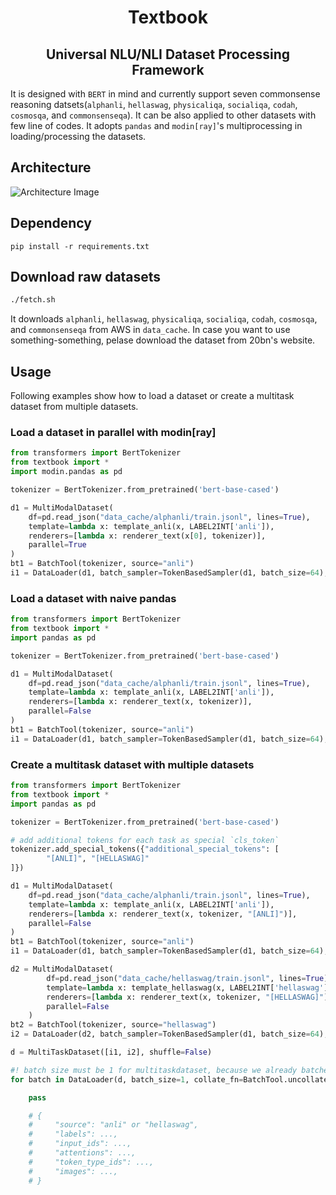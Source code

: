 <h1 align="center">
Textbook
</h1>
<h2 align="center">
Universal NLU/NLI Dataset Processing Framework
</h2>

It is designed with `BERT` in mind and currently support seven commonsense reasoning datsets(`alphanli`, `hellaswag`, `physicaliqa`, `socialiqa`, `codah`, `cosmosqa`, and `commonsenseqa`). It can be also applied to other datasets with few line of codes. It adopts `pandas` and `modin[ray]`'s multiprocessing in loading/processing the datasets.

## Architecture

![Architecture Image](./textbook.svg)

## Dependency

`pip install -r requirements.txt`

## Download raw datasets

```bash
./fetch.sh
```

It downloads `alphanli`, `hellaswag`, `physicaliqa`, `socialiqa`, `codah`, `cosmosqa`, and `commonsenseqa` from AWS in `data_cache`.
In case you want to use something-something, pelase download the dataset from 20bn's website.

## Usage

Following examples show how to load a dataset or create a multitask dataset from multiple datasets.

### Load a dataset in parallel with modin[ray]

```python
from transformers import BertTokenizer
from textbook import *
import modin.pandas as pd

tokenizer = BertTokenizer.from_pretrained('bert-base-cased')

d1 = MultiModalDataset(
    df=pd.read_json("data_cache/alphanli/train.jsonl", lines=True),
    template=lambda x: template_anli(x, LABEL2INT['anli']),
    renderers=[lambda x: renderer_text(x[0], tokenizer)],
    parallel=True
)
bt1 = BatchTool(tokenizer, source="anli")
i1 = DataLoader(d1, batch_sampler=TokenBasedSampler(d1, batch_size=64), collate_fn=bt1.collate_fn)
```

### Load a dataset with naive pandas

```python
from transformers import BertTokenizer
from textbook import *
import pandas as pd

tokenizer = BertTokenizer.from_pretrained('bert-base-cased')

d1 = MultiModalDataset(
    df=pd.read_json("data_cache/alphanli/train.jsonl", lines=True),
    template=lambda x: template_anli(x, LABEL2INT['anli']),
    renderers=[lambda x: renderer_text(x, tokenizer)],
    parallel=False
)
bt1 = BatchTool(tokenizer, source="anli")
i1 = DataLoader(d1, batch_sampler=TokenBasedSampler(d1, batch_size=64), collate_fn=bt1.collate_fn)
```

### Create a multitask dataset with multiple datasets

```python
from transformers import BertTokenizer
from textbook import *
import pandas as pd

tokenizer = BertTokenizer.from_pretrained('bert-base-cased')

# add additional tokens for each task as special `cls_token`
tokenizer.add_special_tokens({"additional_special_tokens": [
        "[ANLI]", "[HELLASWAG]"
]})

d1 = MultiModalDataset(
    df=pd.read_json("data_cache/alphanli/train.jsonl", lines=True),
    template=lambda x: template_anli(x, LABEL2INT['anli']),
    renderers=[lambda x: renderer_text(x, tokenizer, "[ANLI]")],
    parallel=False
)
bt1 = BatchTool(tokenizer, source="anli")
i1 = DataLoader(d1, batch_sampler=TokenBasedSampler(d1, batch_size=64), collate_fn=bt1.collate_fn)

d2 = MultiModalDataset(
        df=pd.read_json("data_cache/hellaswag/train.jsonl", lines=True),
        template=lambda x: template_hellaswag(x, LABEL2INT['hellaswag']),
        renderers=[lambda x: renderer_text(x, tokenizer, "[HELLASWAG]")],
        parallel=False
    )
bt2 = BatchTool(tokenizer, source="hellaswag")
i2 = DataLoader(d2, batch_sampler=TokenBasedSampler(d1, batch_size=64), collate_fn=bt2.collate_fn)

d = MultiTaskDataset([i1, i2], shuffle=False)

#! batch size must be 1 for multitaskdataset, because we already batched in each sub dataset.
for batch in DataLoader(d, batch_size=1, collate_fn=BatchTool.uncollate_fn):

    pass

    # {
    #     "source": "anli" or "hellaswag",
    #     "labels": ...,
    #     "input_ids": ...,
    #     "attentions": ...,
    #     "token_type_ids": ...,
    #     "images": ...,
    # }
```
